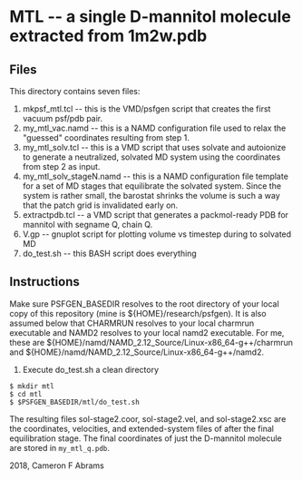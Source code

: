 # MTL -- a single D-mannitol molecule extracted from 1m2w.pdb

## Files

This directory contains seven files:
1. mkpsf_mtl.tcl -- this is the VMD/psfgen script that creates the first vacuum psf/pdb pair.
2. my_mtl_vac.namd -- this is a NAMD configuration file used to relax the "guessed" coordinates resulting from step 1.
3. my_mtl_solv.tcl -- this is a VMD script that uses solvate and autoionize to generate a neutralized, solvated MD system using the coordinates from step 2 as input.
4. my_mtl_solv_stageN.namd -- this is a NAMD configuration file template for a set of MD stages that equilibrate the solvated system.  Since the system is rather small, the barostat shrinks the volume is such a way that the patch grid is invalidated early on.
5. extractpdb.tcl -- a VMD script that generates a packmol-ready PDB for mannitol with segname Q, chain Q.
6. V.gp -- gnuplot script for plotting volume vs timestep during to solvated MD
7. do_test.sh -- this BASH script does everything

## Instructions

Make sure PSFGEN_BASEDIR resolves to the root directory of your local copy of this repository (mine is ${HOME}/research/psfgen).  It is also assumed below that CHARMRUN resolves to your local charmrun executable and NAMD2 resolves to your local namd2 executable.  For me, these are ${HOME}/namd/NAMD_2.12_Source/Linux-x86_64-g++/charmrun and ${HOME}/namd/NAMD_2.12_Source/Linux-x86_64-g++/namd2.

1. Execute do_test.sh a clean directory

```
$ mkdir mtl
$ cd mtl
$ $PSFGEN_BASEDIR/mtl/do_test.sh
```

The resulting files sol-stage2.coor, sol-stage2.vel, and sol-stage2.xsc are the coordinates, velocities, and extended-system files of after the final equilibration stage.  The final coordinates of just the D-mannitol molecule are stored in `my_mtl_q.pdb`.

2018, Cameron F Abrams
